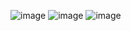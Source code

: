 ![image](https://github.com/user-attachments/assets/b8ba13fd-b570-45ad-9738-6dc186504f8c)
![image](https://github.com/user-attachments/assets/84208fcd-6e6a-4146-856c-c4867b5be4a1)
![image](https://github.com/user-attachments/assets/e66f9cfb-b283-4183-9cfd-472f50bdf9a8)
